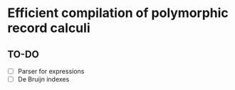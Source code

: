 # Efficient compilation of polymorphic record calculi

## TO-DO

- [ ] Parser for expressions
- [ ] De Bruijn indexes